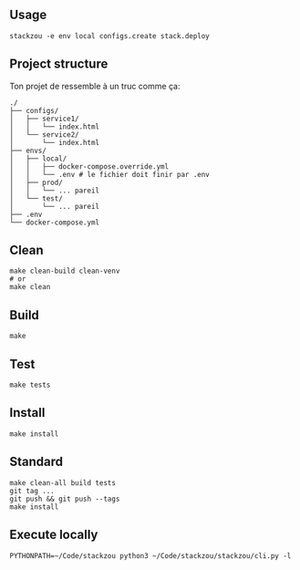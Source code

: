 ## Usage

```
stackzou -e env local configs.create stack.deploy
```

## Project structure

Ton projet de ressemble à un truc comme ça:

```
./
├── configs/
│   ├── service1/
│   │   └── index.html
│   └── service2/
│       └── index.html
├── envs/
│   ├── local/
│   │   ├── docker-compose.override.yml
│   │   └── .env # le fichier doit finir par .env
│   ├── prod/
│   │   └── ... pareil
│   └── test/
│       └── ... pareil
├── .env
└── docker-compose.yml
```

## Clean

```
make clean-build clean-venv
# or
make clean
```

## Build

```
make
```

## Test

```
make tests
```

## Install

```
make install
```

## Standard

```
make clean-all build tests
git tag ...
git push && git push --tags
make install
```

## Execute locally

```
PYTHONPATH=~/Code/stackzou python3 ~/Code/stackzou/stackzou/cli.py -l
```
